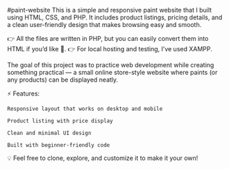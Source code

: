#paint-website
This is a simple and responsive paint website that I built using HTML, CSS, and PHP.
It includes product listings, pricing details, and a clean user-friendly design that makes browsing easy and smooth.

👉 All the files are written in PHP, but you can easily convert them into HTML if you’d like 🙂.
👉 For local hosting and testing, I’ve used XAMPP.

The goal of this project was to practice web development while creating something practical — a small online store-style website where paints (or any products) can be displayed neatly.

⚡ Features:

    Responsive layout that works on desktop and mobile

    Product listing with price display

    Clean and minimal UI design

    Built with beginner-friendly code

💡 Feel free to clone, explore, and customize it to make it your own!
